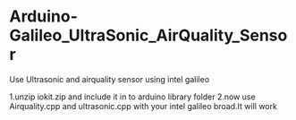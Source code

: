 Arduino-Galileo_UltraSonic_AirQuality_Sensor
============================================

Use Ultrasonic and airquality sensor using intel galileo 

1.unzip iokit.zip and include it in to arduino library folder
2.now use Airquality.cpp and ultrasonic.cpp with your intel galileo broad.It will work
